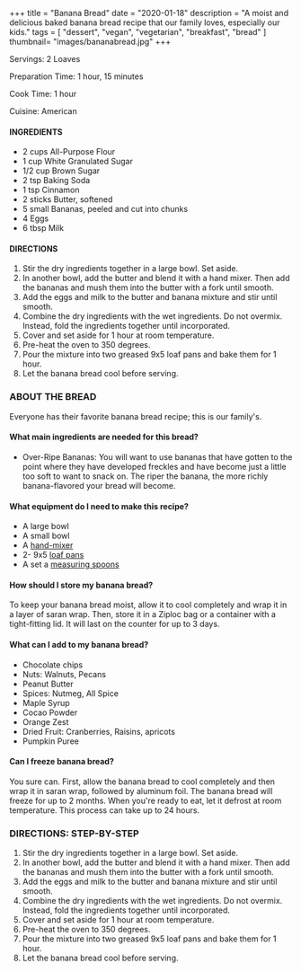 +++
title = "Banana Bread"
date = "2020-01-18"
description = "A moist and delicious baked banana bread recipe that our family loves, especially our kids."
tags = [
    "dessert",
    "vegan",
    "vegetarian",
    "breakfast",
    "bread"
]
thumbnail= "images/bananabread.jpg"
+++

Servings: 2 Loaves <!--more-->

Preparation Time: 1 hour, 15 minutes 

Cook Time: 1 hour 

Cuisine: American

#### INGREDIENTS

* 2 cups All-Purpose Flour 
* 1 cup White Granulated Sugar
* 1/2 cup Brown Sugar
* 2 tsp Baking Soda
* 1 tsp Cinnamon  
* 2 sticks Butter, softened 
* 5 small Bananas, peeled and cut into chunks 
* 4 Eggs 
* 6 tbsp Milk 

#### DIRECTIONS 

1. Stir the dry ingredients together in a large bowl. Set aside. 
2. In another bowl, add the butter and blend it with a hand mixer. Then add the bananas and mush them into the butter with a fork until smooth. 
3. Add the eggs and milk to the butter and banana mixture and stir until smooth. 
4. Combine the dry ingredients with the wet ingredients. Do not overmix. Instead, fold the ingredients together until incorporated.
5. Cover and set aside for 1 hour at room temperature. 
6. Pre-heat the oven to 350 degrees. 
7. Pour the mixture into two greased 9x5 loaf pans and bake them for 1 hour. 
8. Let the banana bread cool before serving. 

### ABOUT THE BREAD 

Everyone has their favorite banana bread recipe; this is our family's. 

#### What main ingredients are needed for this bread?

* Over-Ripe Bananas: You will want to use bananas that have gotten to the point where they have developed freckles and have become just a little too soft to want to snack on. The riper the banana, the more richly banana-flavored your bread will become. 

#### What equipment do I need to make this recipe?

* A large bowl
* A small bowl
* A [hand-mixer](https://amzn.to/2OXaeEn) 
* 2- 9x5 [loaf pans](https://amzn.to/3lhGhv0)
* A set a [measuring spoons](https://amzn.to/3qIy2cl) 

#### How should I store my banana bread? 

To keep your banana bread moist, allow it to cool completely and wrap it in a layer of saran wrap. Then, store it in a Ziploc bag or a container with a tight-fitting lid. It will last on the counter for up to 3 days. 

#### What can I add to my banana bread?

* Chocolate chips 
* Nuts: Walnuts, Pecans
* Peanut Butter 
* Spices: Nutmeg, All Spice
* Maple Syrup 
* Cocao Powder
* Orange Zest 
* Dried Fruit: Cranberries, Raisins, apricots
* Pumpkin Puree 

#### Can I freeze banana bread?

You sure can. First, allow the banana bread to cool completely and then wrap it in saran wrap, followed by aluminum foil. The banana bread will freeze for up to 2 months. When you're ready to eat, let it defrost at room temperature. This process can take up to 24 hours. 

### DIRECTIONS: STEP-BY-STEP

1. Stir the dry ingredients together in a large bowl. Set aside. 
2. In another bowl, add the butter and blend it with a hand mixer. Then add the bananas and mush them into the butter with a fork until smooth. 
3. Add the eggs and milk to the butter and banana mixture and stir until smooth. 
4. Combine the dry ingredients with the wet ingredients. Do not overmix. Instead, fold the ingredients together until incorporated.
5. Cover and set aside for 1 hour at room temperature. 
6. Pre-heat the oven to 350 degrees. 
7. Pour the mixture into two greased 9x5 loaf pans and bake them for 1 hour. 
8. Let the banana bread cool before serving. 
